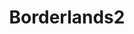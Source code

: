 ---
title: Borderlands2
crosslinks:
- Borderlands
- PandoranRedCross
- livven
- BorderlandsPreSequel
- pcmasterrace
- coopplay
- GameDeals
- OSHA
- Fallout
- IAmA
- BL2Builds
- mildlyinteresting
- BorderlandsLore
- linux_gaming
- gaming
- nvidia
- comedynecromancy
- Games
- dankmemes
- darksouls
---